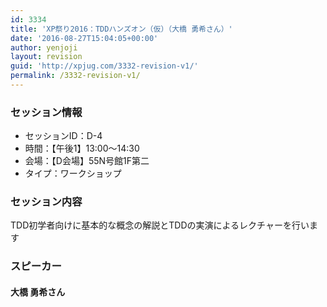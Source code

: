 ```yaml
---
id: 3334
title: 'XP祭り2016：TDDハンズオン（仮）（大橋 勇希さん）'
date: '2016-08-27T15:04:05+00:00'
author: yenjoji
layout: revision
guid: 'http://xpjug.com/3332-revision-v1/'
permalink: /3332-revision-v1/
---
```


### セッション情報

- セッションID：D-4
- 時間：【午後1】13:00～14:30
- 会場：【D会場】55N号館1F第二
- タイプ：ワークショップ

### セッション内容

TDD初学者向けに基本的な概念の解説とTDDの実演によるレクチャーを行います

### スピーカー

#### 大橋 勇希さん